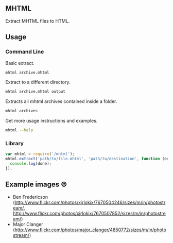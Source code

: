 MHTML
-----

Extract MHTML files to HTML.

Usage
-----

### Command Line

Basic extract.
```sh
mhtml archive.mhtml
```

Extract to a different directory.
```sh
mhtml archive.mhtml output
```

Extracts all mhtml archives contained inside a folder.
```sh
mhtml archives
```

Get more usage instructions and examples.
```sh
mhtml --help
```

### Library

```js
var mhtml = require('/mhtml');
mhtml.extract('path/to/file.mhtml', 'path/to/destination', function (err) {
  console.log(done);
});
```

Example images ©
----------------

  * Ben Fredericson (http://www.flickr.com/photos/xjrlokix/7670504246/sizes/m/in/photostream/, http://www.flickr.com/photos/xjrlokix/7670507852/sizes/m/in/photostream/)
  * Major Clanger (http://www.flickr.com/photos/major_clanger/4850772/sizes/m/in/photostream/)
